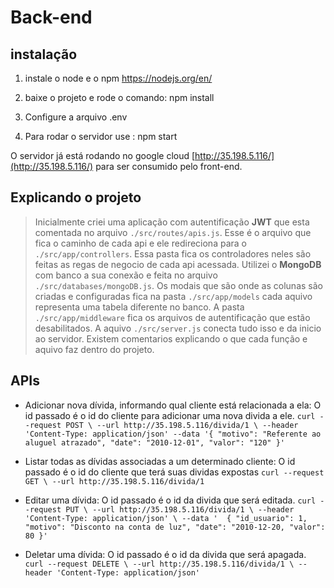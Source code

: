 # Back-end

## instalação

1. instale o node e o npm https://nodejs.org/en/

2. baixe o projeto e rode o comando: npm install

3. Configure a arquivo .env

4. Para rodar o servidor use : npm start 

O servidor já está rodando no google cloud  [http://35.198.5.116/](http://35.198.5.116/) para ser consumido pelo front-end.

## Explicando o projeto 

>    Inicialmente criei uma aplicação com autentificação **JWT** que esta comentada no arquivo `./src/routes/apis.js`. Esse é o arquivo que fica o caminho de cada api e ele redireciona para o `./src/app/controllers`. Essa pasta fica os controladores neles são feitas as regas de negocio de cada api acessada. Utilizei o **MongoDB** com banco a sua conexão e feita no arquivo `./src/databases/mongoDB.js`. Os modais que são onde as colunas são criadas e configuradas fica na pasta
`./src/app/models` cada aquivo representa uma tabela diferente no banco. A pasta `./src/app/middleware` fica os arquivos de autentificação que estão desabilitados. A aquivo `./src/server.js` conecta tudo isso e da inicio ao servidor. Existem comentarios explicando o que cada função e aquivo faz dentro do projeto.

## APIs

* Adicionar nova dívida, informando qual cliente está relacionada a ela: 
O id passado é o id do cliente para adicionar uma nova divida a ele.
`curl --request POST \
  --url http://35.198.5.116/divida/1 \
  --header 'Content-Type: application/json'
  --data '{
	"motivo": "Referente ao aluguel atrazado",
  "date": "2010-12-01",
  "valor": "120"
}'`
  
* Listar todas as dívidas associadas a um determinado cliente:
O id passado é o id do cliente que terá suas dividas expostas
`curl --request GET \
  --url http://35.198.5.116/divida/1`

* Editar uma dívida:
O id passado é o id da divida que será editada.
`curl --request PUT \
  --url http://35.198.5.116/divida/1 \
  --header 'Content-Type: application/json' \
  --data '  {
    "id_usuario": 1,
    "motivo": "Disconto na conta de luz",
    "date": "2010-12-20,
    "valor": 80
  }'`


* Deletar uma dívida:
 O id passado é o id da divida que será apagada.
`curl --request DELETE \
  --url http://35.198.5.116/divida/1 \
  --header 'Content-Type: application/json'`




